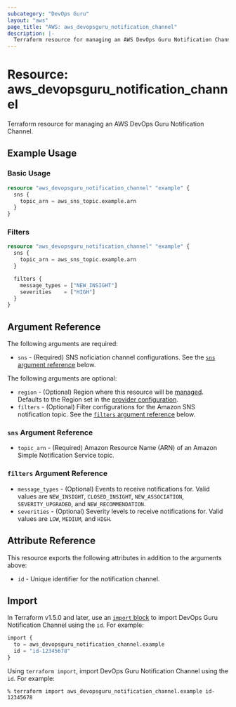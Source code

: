 ```yaml
---
subcategory: "DevOps Guru"
layout: "aws"
page_title: "AWS: aws_devopsguru_notification_channel"
description: |-
  Terraform resource for managing an AWS DevOps Guru Notification Channel.
---
```

# Resource: aws_devopsguru_notification_channel

Terraform resource for managing an AWS DevOps Guru Notification Channel.

## Example Usage

### Basic Usage

```terraform
resource "aws_devopsguru_notification_channel" "example" {
  sns {
    topic_arn = aws_sns_topic.example.arn
  }
}
```

### Filters

```terraform
resource "aws_devopsguru_notification_channel" "example" {
  sns {
    topic_arn = aws_sns_topic.example.arn
  }

  filters {
    message_types = ["NEW_INSIGHT"]
    severities    = ["HIGH"]
  }
}
```

## Argument Reference

The following arguments are required:

* `sns` - (Required) SNS noficiation channel configurations. See the [`sns` argument reference](#sns-argument-reference) below.

The following arguments are optional:

* `region` - (Optional) Region where this resource will be [managed](https://docs.aws.amazon.com/general/latest/gr/rande.html#regional-endpoints). Defaults to the Region set in the [provider configuration](https://registry.terraform.io/providers/hashicorp/aws/latest/docs#aws-configuration-reference).
* `filters` - (Optional) Filter configurations for the Amazon SNS notification topic. See the [`filters` argument reference](#filters-argument-reference) below.

### `sns` Argument Reference

* `topic_arn` - (Required) Amazon Resource Name (ARN) of an Amazon Simple Notification Service topic.

### `filters` Argument Reference

* `message_types` - (Optional) Events to receive notifications for. Valid values are `NEW_INSIGHT`, `CLOSED_INSIGHT`, `NEW_ASSOCIATION`, `SEVERITY_UPGRADED`, and `NEW_RECOMMENDATION`.
* `severities` - (Optional) Severity levels to receive notifications for. Valid values are `LOW`, `MEDIUM`, and `HIGH`.

## Attribute Reference

This resource exports the following attributes in addition to the arguments above:

* `id` - Unique identifier for the notification channel.

## Import

In Terraform v1.5.0 and later, use an [`import` block](https://developer.hashicorp.com/terraform/language/import) to import DevOps Guru Notification Channel using the `id`. For example:

```terraform
import {
  to = aws_devopsguru_notification_channel.example
  id = "id-12345678"
}
```

Using `terraform import`, import DevOps Guru Notification Channel using the `id`. For example:

```console
% terraform import aws_devopsguru_notification_channel.example id-12345678
```
